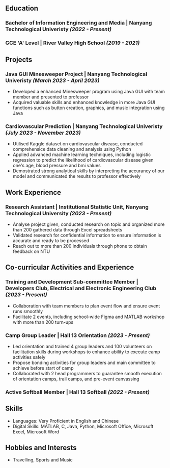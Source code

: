 ## Education
### Bachelor of Information Engineering and Media | Nanyang Technological Univeristy _(2022 - Present)_
### GCE 'A' Level | River Valley High School _(2019 - 2021)_


## Projects
### Java GUI Minesweeper Project | Nanyang Technological Univeristy _(March 2023 - April 2023)_
- Developed a enhanced Minesweeper program using Java GUI with team member and presented to professor
- Acquired valuable skills and enhanced knowledge in more Java GUI functions such as button creation, graphics, and music integration using Java

### Cardiovascular Prediction | Nanyang Technological Univeristy _(July 2023 - November 2023)_
- Utilised Kaggle dataset on cardiovascular disease, conducted comprehensice data cleaning and analysis using Python
- Applied advanced machine learning techniques, including logistic regression to predict the likelihood of cardiovascular disease given one's age, blood pressure and bmi values
- Demostrated strong analytical skills by interpreting the accurancy of our model and communicated the results to professor effectively 


## Work Experience
### Research Assistant | Institutional Statistic Unit, Nanyang Technological University _(2023 - Present)_
- Analyse project given, conducted research on topic and organized more than 200 gathered data through Excel spreadsheets
- Validated research for confidential information to ensure information is accurate and ready to be processed 
- Reach out to more than 200 individuals through phone to obtain feedback on NTU


## Co-curricular Activities and Experience
### Training and Development Sub-committee Member | Developers Club, Electrical and Electronic Engineering Club _(2023 - Present)_
- Collaboration with team members to plan event flow and ensure event runs smoothly
- Facilitate 2 events, including school-wide Figma and MATLAB workshop with more than 200 turn-ups

### Camp Group Leader | Hall 13 Orientation _(2023 - Present)_
- Led orientation and trained 4 group leaders and 100 volunteers on facilitation skills during workshops to enhance ability to execute camp activities safely
- Propose bonding activities for group leaders and main committee to achieve before start of camp
- Collaborated with 2 head programmers to guarantee smooth execution of orientation camps, trail camps, and pre-event canvassing

### Active Softball Member | Hall 13 Softball _(2022 - Present)_


## Skills
- Languages: Very Proficient in English and Chinese
- Digital Skills: MATLAB, C, Java, Python, Microsoft Office, Microsoft Excel, Microsoft Word


## Hobbies and Interests
- Travelling, Sports and Music

